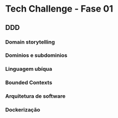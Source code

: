 # Tech Challenge - Fase 01

## DDD

### Domain storytelling
### Dominios e subdominios
### Linguagem ubíqua
### Bounded Contexts

### Arquitetura de software

### Dockerização
